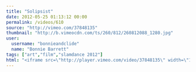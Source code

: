 ```yaml
---
title: "Solipsist"
date: 2012-05-25 01:13:12 00:00
permalink: /videos/610
source: "http://vimeo.com/37848135"
thumbnail: "http://b.vimeocdn.com/ts/260/812/260812088_1280.jpg"
user:
  username: "bonnieandclide"
  name: "Bonnie Barrett"
tags: ["art","film","slamdance 2012"]
html: "<iframe src=\"http://player.vimeo.com/video/37848135\" width=\"1280\" height=\"720\" frameborder=\"0\" webkitallowfullscreen mozallowfullscreen allowfullscreen></iframe>"
---
```


